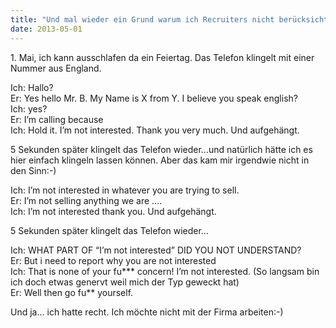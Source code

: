 ```yaml
---
title: "Und mal wieder ein Grund warum ich Recruiters nicht berücksichtige"
date: 2013-05-01
---
```


1\. Mai, ich kann ausschlafen da ein Feiertag. Das Telefon klingelt mit einer Nummer aus England. 

Ich: Hallo?  
Er: Yes hello Mr. B. My Name is X from Y. I believe you speak english?  
Ich: yes?  
Er: I’m calling because  
Ich: Hold it. I’m not interested. Thank you very much. Und aufgehängt.

5 Sekunden später klingelt das Telefon wieder…und natürlich hätte ich es hier einfach klingeln lassen können. Aber das kam mir irgendwie nicht in den Sinn:-)

Ich: I’m not interested in whatever you are trying to sell.   
Er: I’m not selling anything we are ….  
Ich: I’m not interested thank you. Und aufgehängt.  

5 Sekunden später klingelt das Telefon wieder…

Ich: WHAT PART OF “I’m not interested” DID YOU NOT UNDERSTAND?  
Er: But i need to report why you are not interested  
Ich: That is none of your fu\*\*\* concern! I’m not interested. (So langsam bin ich doch etwas genervt weil mich der Typ geweckt hat)  
Er: Well then go fu\*\* yourself.  
  

Und ja… ich hatte recht. Ich möchte nicht mit der Firma arbeiten:-)
